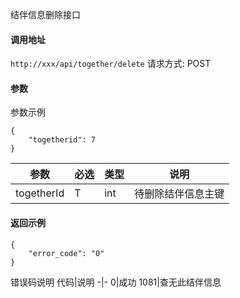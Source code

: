 结伴信息删除接口

#### 调用地址
`http://xxx/api/together/delete`
请求方式: POST


#### 参数
参数示例
```
{
    "togetherid": 7
}
```
参数 | 必选 | 类型 | 说明
-|-|-|-
togetherId | T | int | 待删除结伴信息主键




#### 返回示例
```
{
    "error_code": "0"
}
```


错误码说明
代码|说明
-|-
0|成功
1081|查无此结伴信息


